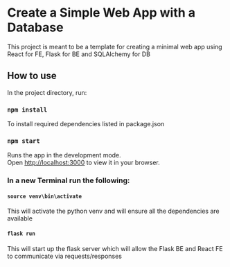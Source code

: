 # Create a Simple Web App with a Database

This project is meant to be a template for creating a minimal web app using React for FE, Flask for BE and SQLAlchemy for DB

## How to use

In the project directory, run:
### `npm install`

To install required dependencies listed in package.json

### `npm start`

Runs the app in the development mode.\
Open [http://localhost:3000](http://localhost:3000) to view it in your browser.

### In a new Terminal run the following:

#### `source venv\bin\activate`

This will activate the python venv and will ensure all the dependencies are available

#### `flask run`

This will start up the flask server which will allow the Flask BE and React FE to communicate via requests/responses
